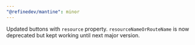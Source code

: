 ```yaml
---
"@refinedev/mantine": minor
---
```


Updated buttons with `resource` property. `resourceNameOrRouteName` is now deprecated but kept working until next major version.
